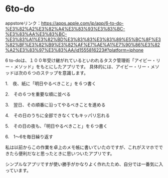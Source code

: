 # 6to-do

appstoreリンク：https://apps.apple.com/jp/app/6-to-do-%E3%82%A2%E3%82%A4%E3%83%93%E3%83%BC-%E3%83%AA%E3%83%BC-%E3%83%A1%E3%82%BD%E3%83%83%E3%83%89%E5%BC%8F%E3%82%BF%E3%82%B9%E3%82%AF%E7%AE%A1%E7%90%86%E3%82%A2%E3%83%97%E3%83%AA/id1555816223#?platform=iphone


6 to-doは、１００年受け継がれているといわれるタスク管理術「アイビー・リー・メソッド」をもとにしたアプリです。
具体的には、アイビー・リー・メソッドは次の６つのステップを意識します。

1.　夜、紙に「明日やるべきこと」を６つ書く

2.　その６つを重要な順に並べる

3.　翌日、その順番に沿ってやるべきことを進める

4.　その日のうちに全部できなくてもキッパリ忘れる

5.　その日の夜も、「明日やるべきこと」を６つ書く

6.　1〜6を毎日繰り返す

私は以前からこの作業を卓上のメモ帳に書いていたのですが、これがスマホでできたら便利だなと思ったときに思いついたアプリです。

シンプルなアプリですが使い勝手がかなりよく作れたため、自分では一番気に入っています。
